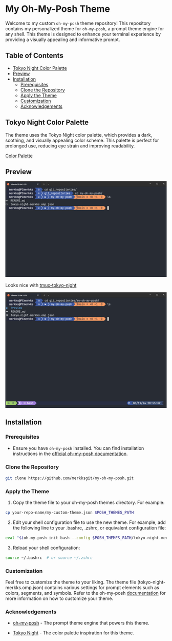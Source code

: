 # My Oh-My-Posh Theme

Welcome to my custom `oh-my-posh` theme repository! This repository contains my personalized theme for `oh-my-posh`, a prompt theme engine for any shell. This theme is designed to enhance your terminal experience by providing a visually appealing and informative prompt.

## Table of Contents

<!-- vim-markdown-toc GFM -->

* [Tokyo Night Color Palette](#tokyo-night-color-palette)
* [Preview](#preview)
* [Installation](#installation)
    * [Prerequisites](#prerequisites)
    * [Clone the Repository](#clone-the-repository)
    * [Apply the Theme](#apply-the-theme)
    * [Customization](#customization)
    * [Acknowledgements](#acknowledgements)

<!-- vim-markdown-toc -->

## Tokyo Night Color Palette

The theme uses the Tokyo Night color palette, which provides a dark, soothing, and visually appealing color scheme. This palette is perfect for prolonged use, reducing eye strain and improving readability.

[Color Palette](https://lospec.com/palette-list/tokyo-night)

## Preview

![Theme Preview1](./Preview/tokyo-night-merkks.png)

Looks nice with [tmux-tokyo-night](https://github.com/fabioluciano/tmux-tokyo-night)

![Theme Preview2](./Preview/tokyo-night-merkks-tmux.png)

## Installation

### Prerequisites

- Ensure you have `oh-my-posh` installed. You can find installation instructions in the [official oh-my-posh documentation](https://ohmyposh.dev/docs/).

### Clone the Repository

```bash
git clone https://github.com/merkksgit/my-oh-my-posh.git
```

### Apply the Theme

1. Copy the theme file to your oh-my-posh themes directory. For example:

```bash
cp your-repo-name/my-custom-theme.json $POSH_THEMES_PATH
```

2. Edit your shell configuration file to use the new theme. For example, add the following line to your .bashrc, .zshrc, or equivalent configuration file:

```bash
eval "$(oh-my-posh init bash --config $POSH_THEMES_PATH/tokyo-night-merkks.omp.json)"
```

3. Reload your shell configuration:

```bash
source ~/.bashrc  # or source ~/.zshrc
```

### Customization

Feel free to customize the theme to your liking. The theme file (tokyo-night-merkks.omp.json) contains various settings for prompt elements such as colors, segments, and symbols. Refer to the oh-my-posh [documentation](https://ohmyposh.dev/docs/) for more information on how to customize your theme.

### Acknowledgements

- [oh-my-posh](https://github.com/JanDeDobbeleer/oh-my-posh) - The prompt theme engine that powers this theme.

- [Tokyo Night](https://github.com/enkia/tokyo-night-vscode-theme) - The color palette inspiration for this theme.








